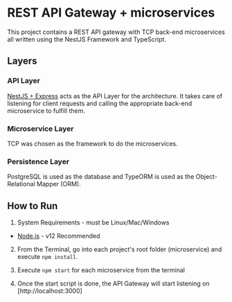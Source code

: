 # REST API Gateway + microservices

This project contains a REST API gateway with TCP back-end microservices all written using the NestJS Framework and TypeScript.

## Layers

### API Layer

[NestJS + Express](https://nestjs.com/) acts as the API Layer for the architecture. It takes care of listening for client requests and calling the appropriate back-end microservice to fulfill them.

### Microservice Layer

TCP was chosen as the framework to do the microservices.

### Persistence Layer

PostgreSQL is used as the database and TypeORM is used as the Object-Relational Mapper (ORM).

## How to Run

1. System Requirements - must be Linux/Mac/Windows
- [Node.js](https://nodejs.org/en/) - v12 Recommended

2. From the Terminal, go into each project's root folder (microservice) and execute `npm install`.

3. Execute `npm start` for each microservice from the terminal 

4. Once the start script is done, the API Gateway will start listening on [http://localhost:3000]
